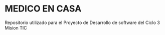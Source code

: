 # MEDICO EN CASA

Repositorio utilizado para el Proyecto de Desarrollo de software del Ciclo 3 Mision TIC